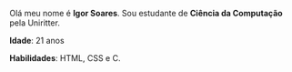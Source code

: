 <div>
  <p>Olá meu nome é <strong>Igor Soares</strong>. Sou estudante de <strong>Ciência da Computação</strong> pela Uniritter. </p>
  
  <p><strong>Idade</strong>: 21 anos</p>

  <p><strong>Habilidades</strong>: HTML, CSS e C. </p>

</div>
  
<br>
<!--
<a href="https://www.linkedin.com/in/igor-silva-0a7757216/" target="_blank">
  <img src="https://img.shields.io/badge/LinkedIn-1C1C1C?style=for-the-badge&logo=linkedin&logoColor=00FFFF" target="_blank">>
</a>

<a href="https://twitter.com/IgoorBVB" target="_blank">
  <img src="https://img.shields.io/badge/Twitter-1C1C1C?style=for-the-badge&logo=twitter&logoColor=00FFFF" target="_blank">>
</a>
  
<a href="https://www.instagram.com/igoorz_/" target="_blank">
  <img src="https://img.shields.io/badge/Instagram-1C1C1C?style=for-the-badge&logo=instagram&logoColor=00FFFF" target="_blank">>
</a>

-->
